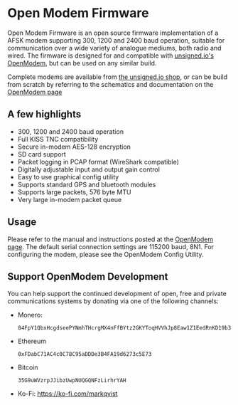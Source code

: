 Open Modem Firmware
==========

Open Modem Firmware is an open source firmware implementation of a AFSK modem supporting 300, 1200 and 2400 baud operation, suitable for communication over a wide variety of analogue mediums, both radio and wired. The firmware is designed for and compatible with [unsigned.io's OpenModem](https://unsigned.io/openmodem/), but can be used on any similar build.

Complete modems are available from [the unsigned.io shop](http://unsigned.io/shop), or can be build from scratch by referring to the schematics and documentation on the [OpenModem page](https://unsigned.io/openmodem/)

## A few highlights

- 300, 1200 and 2400 baud operation
- Full KISS TNC compatibility
- Secure in-modem AES-128 encryption
- SD card support
- Packet logging in PCAP format (WireShark compatible)
- Digitally adjustable input and output gain control
- Easy to use graphical config utility
- Supports standard GPS and bluetooth modules
- Supports large packets, 576 byte MTU
- Very large in-modem packet queue

## Usage

Please refer to the manual and instructions posted at the [OpenModem page](https://unsigned.io/openmodem/). The default serial connection settings are 115200 baud, 8N1. For configuring the modem, please see the OpenModem Config Utility.

## Support OpenModem Development
You can help support the continued development of open, free and private communications systems by donating via one of the following channels:

- Monero:
  ```
  84FpY1QbxHcgdseePYNmhTHcrgMX4nFfBYtz2GKYToqHVVhJp8Eaw1Z1EedRnKD19b3B8NiLCGVxzKV17UMmmeEsCrPyA5w
  ```
- Ethereum
  ```
  0xFDabC71AC4c0C78C95aDDDe3B4FA19d6273c5E73
  ```
- Bitcoin
  ```
  35G9uWVzrpJJibzUwpNUQGQNFzLirhrYAH
  ```
- Ko-Fi: https://ko-fi.com/markqvist
